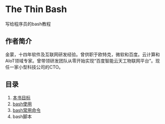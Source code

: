 # The Thin Bash
写给程序员的bash教程

## 作者简介
金蒙，十四年软件及互联网研发经验。曾供职于欧特克，微软和百度。云计算和AIoT领域专家。曾带领研发团队从零开始实现“百度智能云天工物联网平台”。现任一家小型科技公司的CTO。

## 目录
1. [本书目标](lesson0.md)
1. [bash使用](lesson1.md)
1. [bash常用命令](lesson2.md)
1. bash脚本
